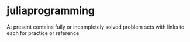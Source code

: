 # juliaprogramming

At present contains fully or incompletely solved problem sets with links to each for practice or reference
